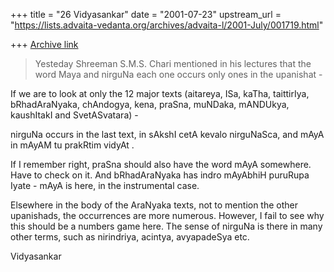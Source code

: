 +++
title = "26 Vidyasankar"
date = "2001-07-23"
upstream_url = "https://lists.advaita-vedanta.org/archives/advaita-l/2001-July/001719.html"

+++
[Archive link](https://lists.advaita-vedanta.org/archives/advaita-l/2001-July/001719.html)

>Yesteday Shreeman S.M.S. Chari mentioned in his lectures that the
>word Maya and nirguNa each one occurs only ones in the upanishat -
>

If we are to look at only the 12 major texts (aitareya, ISa, kaTha,
taittirIya, bRhadAraNyaka, chAndogya, kena, praSna, muNDaka, mANDUkya,
kaushItakI and SvetASvatara) -

nirguNa occurs in the last text, in sAkshI cetA kevalo nirguNaSca,
and mAyA in mAyAM tu prakRtim vidyAt .

If I remember right, praSna should also have the word mAyA somewhere.
Have to check on it. And bRhadAraNyaka has indro mAyAbhiH puruRupa
Iyate - mAyA is here, in the instrumental case.

Elsewhere in the body of the AraNyaka texts, not to mention the other
upanishads, the occurrences are more numerous. However, I fail to see
why this should be a numbers game here. The sense of nirguNa is there
in many other terms, such as nirindriya, acintya, avyapadeSya etc.

Vidyasankar

